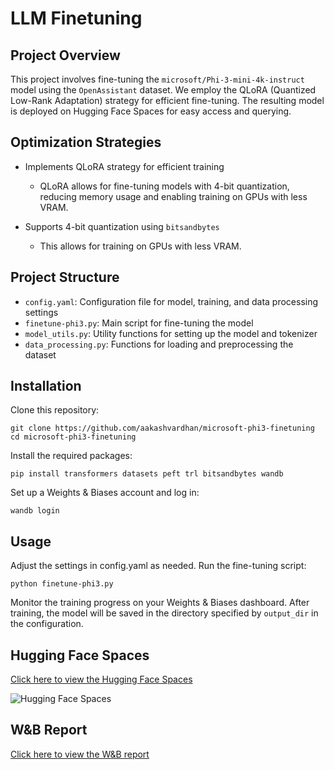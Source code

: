 # LLM Finetuning


## Project Overview

This project involves fine-tuning the `microsoft/Phi-3-mini-4k-instruct` model using the `OpenAssistant` dataset. We employ the QLoRA (Quantized Low-Rank Adaptation) strategy for efficient fine-tuning. The resulting model is deployed on Hugging Face Spaces for easy access and querying.

## Optimization Strategies

- Implements QLoRA strategy for efficient training
    - QLoRA allows for fine-tuning models with 4-bit quantization, reducing memory usage and enabling training on GPUs with less VRAM.

- Supports 4-bit quantization using `bitsandbytes`
    - This allows for training on GPUs with less VRAM.


## Project Structure

- `config.yaml`: Configuration file for model, training, and data processing settings
- `finetune-phi3.py`: Main script for fine-tuning the model
- `model_utils.py`: Utility functions for setting up the model and tokenizer
- `data_processing.py`: Functions for loading and preprocessing the dataset


## Installation

Clone this repository:

```
git clone https://github.com/aakashvardhan/microsoft-phi3-finetuning
cd microsoft-phi3-finetuning
```

Install the required packages:

```
pip install transformers datasets peft trl bitsandbytes wandb
```

Set up a Weights & Biases account and log in:

```
wandb login
```


## Usage

Adjust the settings in config.yaml as needed.
Run the fine-tuning script:

```
python finetune-phi3.py
```

Monitor the training progress on your Weights & Biases dashboard.
After training, the model will be saved in the directory specified by `output_dir` in the configuration.


## Hugging Face Spaces

[Click here to view the Hugging Face Spaces](https://huggingface.co/spaces/aakashv100/phi3-oass1-chatbot)

![Hugging Face Spaces](./assets/hf_spaces.png)

## W&B Report

[Click here to view the W&B report](https://api.wandb.ai/links/akv1000/e2qf8bap)